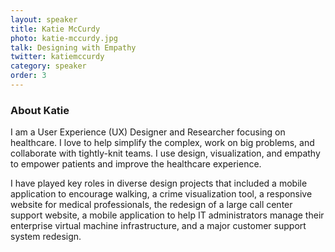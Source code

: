 ```yaml
---
layout: speaker
title: Katie McCurdy
photo: katie-mccurdy.jpg
talk: Designing with Empathy
twitter: katiemccurdy
category: speaker
order: 3
---
```


### About Katie

I am a User Experience (UX) Designer and Researcher focusing on healthcare. I love to help simplify the complex, work on big problems, and collaborate with tightly-knit teams. I use design, visualization, and empathy to empower patients and improve the healthcare experience.

I have played key roles in diverse design projects that included a mobile application to encourage walking, a crime visualization tool, a responsive website for medical professionals, the redesign of a large call center support website, a mobile application to help IT administrators manage their enterprise virtual machine infrastructure, and a major customer support system redesign.
